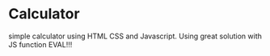 # Calculator
simple calculator using HTML CSS and Javascript.
Using great solution with JS function EVAL!!!

